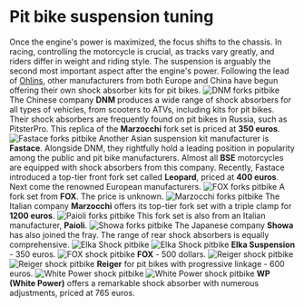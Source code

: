 # Pit bike suspension tuning

Once the engine's power is maximized, the focus shifts to the chassis. In racing, controlling the motorcycle is crucial, as tracks vary greatly, and riders differ in weight and riding style. The suspension is arguably the second most important aspect after the engine's power. Following the lead of [Ohlins](http://mypitbike.ru/blog/tuning/38.html), other manufacturers from both Europe and China have begun offering their own shock absorber kits for pit bikes. ![DNM forks pitbike](../../../static/img/7a1a29.jpg "DNM forks pitbike") The Chinese company **DNM** produces a wide range of shock absorbers for all types of vehicles, from scooters to ATVs, including kits for pit bikes. Their shock absorbers are frequently found on pit bikes in Russia, such as PitsterPro. This replica of the **Marzocchi** fork set is priced at **350 euros**. ![Fastace forks pitbike](../../../static/img/4c09bc.jpg "Fastace forks pitbike") Another Asian suspension kit manufacturer is **Fastace**. Alongside DNM, they rightfully hold a leading position in popularity among the public and pit bike manufacturers. Almost all **BSE** motorcycles are equipped with shock absorbers from this company. Recently, Fastace introduced a top-tier front fork set called **Leopard**, priced at **400 euros**. Next come the renowned European manufacturers. ![FOX forks pitbike](../../../static/img/c4eedb.jpg "FOX forks pitbike") A fork set from **FOX**. The price is unknown. ![Marzocchi forks pitbike](../../../static/img/169dfd.jpg "Marzocchi forks pitbike") The Italian company **Marzocchi** offers its top-tier fork set with a triple clamp for **1200 euros**. ![Paioli forks pitbike](../../../static/img/a76203.jpg "Paioli forks pitbike") This fork set is also from an Italian manufacturer, **Paioli**. ![Showa forks pitbike](../../../static/img/c4fc18.jpg "Showa forks pitbike") The Japanese company **Showa** has also joined the fray. The range of rear shock absorbers is equally comprehensive. ![Elka Shock pitbike](../../../static/img/bb454f.jpg "Elka Shock pitbike") ![Elka Shock pitbike](../../../static/img/0522bf.jpg "Elka Shock pitbike") **Elka Suspension** - 350 euros. ![FOX shock pitbike](../../../static/img/d47149.jpg "FOX shock pitbike") **FOX** - 500 dollars. ![Reiger shock pitbike](../../../static/img/02307d.jpg "Reiger shock pitbike") ![Reiger shock pitbike](../../../static/img/f3b4ab.jpg "Reiger shock pitbike") **Reiger** for pit bikes with progressive linkage - 600 euros. ![White Power shock pitbike](../../../static/img/960dcc.jpg "White Power shock pitbike") ![White Power shock pitbike](../../../static/img/47b715.jpg "White Power shock pitbike") **WP (White Power)** offers a remarkable shock absorber with numerous adjustments, priced at 765 euros.
